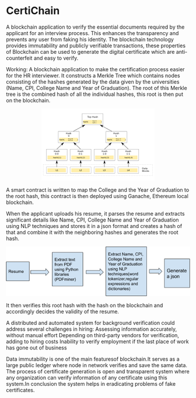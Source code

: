 # CertiChain
A blockchain application to verify the essential documents required by the applicant for an interview process. This enhances the transparency and prevents any user from faking his identity. The blockchain technology provides immutability and publicly verifiable transactions, these  properties  of  Blockchain  can  be  used  to  generate  the  digital  certificate  which are  anti-counterfeit  and easy to verify.


Working:
A blockchain application to make the certification process easier for the HR interviewer. It constructs a Merkle Tree which contains nodes consisting of the hashes generated by the data given by the universities (Name, CPI, College Name and Year of Graduation). The root of this Merkle tree is the combined hash of all the individual hashes, this root is then put on the blockchain.

<p align="center">
 <img  src="./static/images/Hash_Tree.png" alt="Merkle Tree">
</p>

A smart contract is written to map the College and the Year of Graduation to the root hash, this contract is then deployed using Ganache, Ethereum local blockchain.  

When the applicant uploads his resume, it parses the resume and extracts significant details like Name, CPI, College Name and Year of Graduation using NLP techniques and stores it in a json format and creates a hash of that and combine it with the neighboring hashes and generates the root hash. 

<p align="center">
 <img  src="./static/images/resumeparser.png" alt="Merkle Tree">
</p>

It then verifies this root hash with the hash on the blockchain and accordingly decides the validity of the resume.

A distributed and automated system for background verification could address several challenges in hiring:
    Assessing information accurately, without manual effort
    Depending on third-party vendors for verification, adding to hiring costs
    Inability to verify employment if the last place of work has gone out of business


Data  immutability  is  one  of  the  main featuresof blockchain.It  serves  as  a large  public ledger  where node  in network  verifies and save the same data. The process of certificate generation is open and transparent system where any organization can verify information of any certificate using this system.In conclusion the system helps in eradicating problems of fake certificates.
